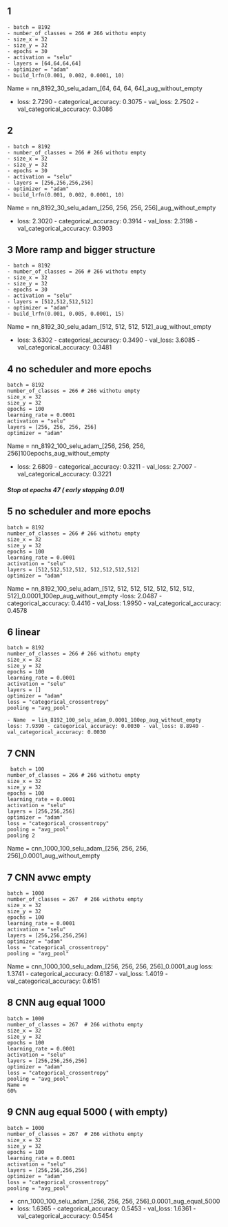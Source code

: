 ## 1  
    - batch = 8192
    - number_of_classes = 266 # 266 withotu empty
    - size_x = 32
    - size_y = 32
    - epochs = 30
    - activation = "selu"
    - layers = [64,64,64,64]
    - optimizer = "adam"
    - build_lrfn(0.001, 0.002, 0.0001, 10)
   
   Name =   nn_8192_30_selu_adam_[64, 64, 64, 64]_aug_without_empty
-  loss: 2.7290 - categorical_accuracy: 0.3075 - val_loss: 2.7502 - val_categorical_accuracy: 0.3086

## 2  
    - batch = 8192
    - number_of_classes = 266 # 266 withotu empty
    - size_x = 32
    - size_y = 32
    - epochs = 30
    - activation = "selu"
    - layers = [256,256,256,256]
    - optimizer = "adam"
    - build_lrfn(0.001, 0.002, 0.0001, 10)

Name = nn_8192_30_selu_adam_[256, 256, 256, 256]_aug_without_empty
- loss: 2.3020 - categorical_accuracy: 0.3914 - val_loss: 2.3198 - val_categorical_accuracy: 0.3903

## 3 More ramp and bigger structure
    - batch = 8192
    - number_of_classes = 266 # 266 withotu empty
    - size_x = 32
    - size_y = 32
    - epochs = 30
    - activation = "selu"
    - layers = [512,512,512,512]
    - optimizer = "adam"
    - build_lrfn(0.001, 0.005, 0.0001, 15)
Name = nn_8192_30_selu_adam_[512, 512, 512, 512]_aug_without_empty
- loss: 3.6302 - categorical_accuracy: 0.3490 - val_loss: 3.6085 - val_categorical_accuracy: 0.3481

## 4 no scheduler and more epochs
    batch = 8192
    number_of_classes = 266 # 266 withotu empty
    size_x = 32
    size_y = 32
    epochs = 100
    learning_rate = 0.0001
    activation = "selu"
    layers = [256, 256, 256, 256]
    optimizer = "adam"
 
Name = nn_8192_100_selu_adam_[256, 256, 256, 256]100epochs_aug_without_empty
- loss: 2.6809 - categorical_accuracy: 0.3211 - val_loss: 2.7007 - val_categorical_accuracy: 0.3221 
##### Stop at epochs 47 ( early stopping 0.01)

## 5 no scheduler and more epochs
    batch = 8192
    number_of_classes = 266 # 266 withotu empty
    size_x = 32
    size_y = 32
    epochs = 100
    learning_rate = 0.0001
    activation = "selu"
    layers = [512,512,512,512, 512,512,512,512]
    optimizer = "adam"
Name = nn_8192_100_selu_adam_[512, 512, 512, 512, 512, 512, 512, 512]_0.0001_100ep_aug_without_empty
-loss: 2.0487 - categorical_accuracy: 0.4416 - val_loss: 1.9950 - val_categorical_accuracy: 0.4578

## 6 linear 
    batch = 8192
    number_of_classes = 266 # 266 withotu empty
    size_x = 32
    size_y = 32
    epochs = 100
    learning_rate = 0.0001
    activation = "selu"
    layers = []
    optimizer = "adam"
    loss = "categorical_crossentropy"
    pooling = "avg_pool"
    
    - Name  = lin_8192_100_selu_adam_0.0001_100ep_aug_without_empty
    loss: 7.9390 - categorical_accuracy: 0.0030 - val_loss: 8.8940 - val_categorical_accuracy: 0.0030
    
    
 ## 7 CNN
     batch = 100
    number_of_classes = 266 # 266 withotu empty
    size_x = 32
    size_y = 32
    epochs = 100
    learning_rate = 0.0001
    activation = "selu"
    layers = [256,256,256]
    optimizer = "adam"
    loss = "categorical_crossentropy"
    pooling = "avg_pool"
    pooling 2
Name = cnn_1000_100_selu_adam_[256, 256, 256, 256]_0.0001_aug_without_empty
    
## 7 CNN avwc empty
    batch = 1000
    number_of_classes = 267  # 266 withotu empty 
    size_x = 32
    size_y = 32
    epochs = 100
    learning_rate = 0.0001
    activation = "selu"
    layers = [256,256,256,256]
    optimizer = "adam"
    loss = "categorical_crossentropy"
    pooling = "avg_pool"
Name = cnn_1000_100_selu_adam_[256, 256, 256, 256]_0.0001_aug
loss: 1.3741 - categorical_accuracy: 0.6187 - val_loss: 1.4019 - val_categorical_accuracy: 0.6151

## 8 CNN aug equal 1000
    batch = 1000
    number_of_classes = 267  # 266 withotu empty 
    size_x = 32
    size_y = 32
    epochs = 100
    learning_rate = 0.0001
    activation = "selu"
    layers = [256,256,256,256]
    optimizer = "adam"
    loss = "categorical_crossentropy"
    pooling = "avg_pool"
    Name = 
    60%

## 9 CNN aug equal 5000 ( with empty)
    batch = 1000
    number_of_classes = 267  # 266 withotu empty
    size_x = 32
    size_y = 32
    epochs = 100
    learning_rate = 0.0001
    activation = "selu"
    layers = [256,256,256,256]
    optimizer = "adam"
    loss = "categorical_crossentropy"
    pooling = "avg_pool"
  - cnn_1000_100_selu_adam_[256, 256, 256, 256]_0.0001_aug_equal_5000
 - loss: 1.6365 - categorical_accuracy: 0.5453 - val_loss: 1.6361 - val_categorical_accuracy: 0.5454

